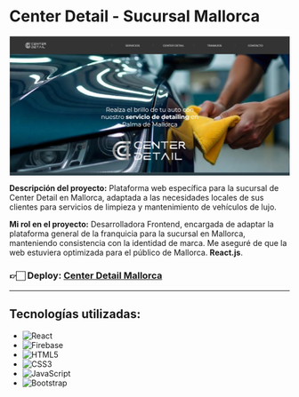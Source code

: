 # Center Detail - Sucursal Mallorca

<img align="center" src="./public/readme.png" alt="Center Detail Mallorca">

**Descripción del proyecto:** Plataforma web específica para la sucursal de Center Detail en Mallorca, adaptada a las necesidades locales de sus clientes para servicios de limpieza y mantenimiento de vehículos de lujo.

**Mi rol en el proyecto:** Desarrolladora Frontend, encargada de adaptar la plataforma general de la franquicia para la sucursal en Mallorca, manteniendo consistencia con la identidad de marca. Me aseguré de que la web estuviera optimizada para el público de Mallorca. **React.js**.

<h3>👉🏻 <b>Deploy: <a href="https://mallorca.center-detail.com" target="_blank">Center Detail Mallorca</a></b></h3>

---

## Tecnologías utilizadas:
- ![React](https://img.shields.io/badge/-React-61DAFB?style=flat&logo=react&logoColor=black)
- ![Firebase](https://img.shields.io/badge/-Firebase-FFCA28?style=flat&logo=firebase&logoColor=black)
- ![HTML5](https://img.shields.io/badge/-HTML5-E34F26?style=flat&logo=html5&logoColor=white)
- ![CSS3](https://img.shields.io/badge/-CSS3-1572B6?style=flat&logo=css3&logoColor=white)
- ![JavaScript](https://img.shields.io/badge/-JavaScript-F7DF1E?style=flat&logo=javascript&logoColor=black)
- ![Bootstrap](https://img.shields.io/badge/-Bootstrap-563D7C?style=flat&logo=bootstrap&logoColor=white)
